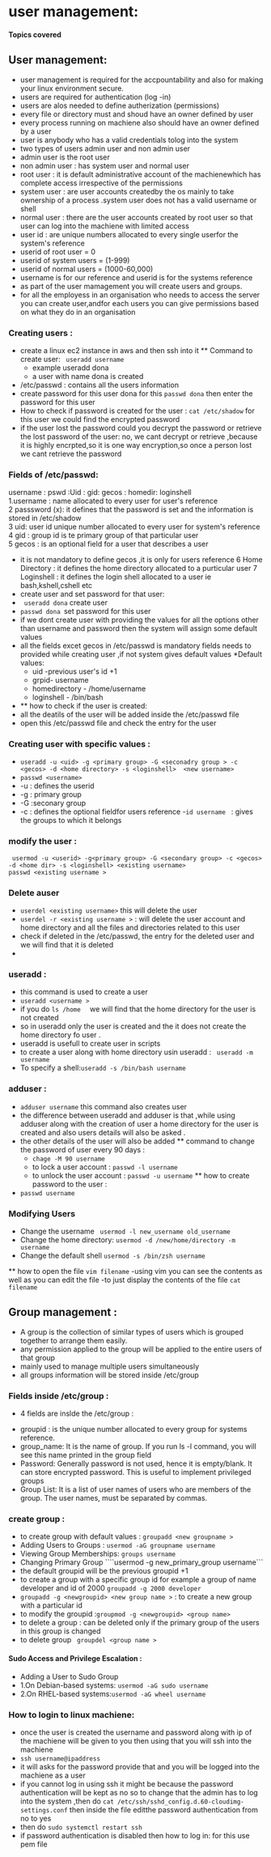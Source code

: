# user management:
#### Topics covered
 
## User management:
- user management is required for the accpountability and also for making your linux environment secure.
- users are required for authentication (log -in)
- users are alos needed to define autherization (permissions)
- every file or directory must and shoud have an owner defined by user
- every process running on machiene also should have an owner defined by a user
- user is anybody who has a valid credentials tolog into the system
- two types of users admin user and non admin user
- admin user is the root user
- non admin user : has system user and normal user
- root user : it is default administrative account of the machienewhich has complete access irrespective of the permissions
- system user : are user accounts createdby the os mainly to take ownership of a process .system user does not has a valid username or shell
- normal user : there are the user accounts created by root user so that user can log into the machiene with limited access
- user id : are unique numbers allocated to every single userfor the system's reference
- userid of root user = 0
- userid of system users = (1-999)
- userid of normal users = (1000-60,000)
- username is for our reference and userid is for the systems reference
- as part of the user mamagement you will create users and groups.
- for all the employess in an organisation who needs to access the server you can create user,andfor each users you can give permissions based on what they do in an  organisation
### Creating users :
- create a linux ec2 instance in aws and then ssh into it
** Command to create user:
  ``` useradd username```
  - example
   useradd dona
  - a user with name dona is created
 - /etc/passwd : contains all the users information
 - create password for this user dona for this ```passwd dona``` then enter the password for this user
 - How to check if password is created for the user :
    ``` cat /etc/shadow ```
   for this user we could find the encrypted password
- if the user lost the password could you decrypt the password or retrieve the lost password of the user:
   no, we cant decrypt or retrieve ,because it is highly encrpted,so it is one way encryption,so once a person lost we cant retrieve the password
### Fields of /etc/passwd:
username : pswd :Uid : gid: gecos : homedir: loginshell  
1.username : name allocated to every user for user's reference  
2 passsword (x): it defines that the  password is set and the information is stored in /etc/shadow  
3 uid: user id unique number allocated to every user for system's reference  
4 gid : group id is  te primary group of that particular user  
5 gecos : is an optional field for a user that describes a user  
 - it is not mandatory to define gecos ,it is only for users reference
6 Home Directory : it defines the home directory allocated to a purticular user
7 Loginshell : it defines the login shell allocated to a user ie bash,kshell,cshell etc 
- create user and set password for that user:
- ``` useradd dona``` create user
- ```passwd dona ```set password for this user
- if we dont create user with providing the values for all the options other than username and password then the system will assign some default values
- all the fields excet gecos in /etc/passwd is mandatory fields needs to provided while creating user ,if not  system gives default values
  *Default values:
  - uid -previous user's id +1
  - grpid- username  
  - homedirectory - /home/username
  - loginshell - /bin/bash
- ** how to check if the user is created:
- all the deatils of the user will be added inside the /etc/passwd file
- open this /etc/passwd file and check the entry for the user
### Creating user with specific values :
- ``` useradd -u <uid> -g <primary group> -G <seconadry group > -c <gecos> -d <home directory> -s <loginshell>  <new username> ```
- ```passwd <username>```
- -u : defines the userid
- -g : primary group
- -G :seconary group
- -c : defines the optional fieldfor users reference
-```id username ``` : gives the groups to which it belongs
### modify the user :
``` usermod -u <userid> -g<primary group> -G <secondary group> -c <gecos> -d <home dir> -s <loginshell> <existing username>```  
``` passwd <existing username > ```
### Delete auser
- ``` userdel <existing username> ``` this will delete the user
- ``` userdel -r <existing username > ``` : will delete the user account and home directory and all the files and directories related to this user
- check if deleted  in the /etc/passwd, the entry for the deleted user and we will find that it is deleted
- 
### useradd :
- this command is used to create a user
- ```useradd <username > ```
- if you do  ```ls /home  ``` we will find that the home directory for the user is not created
- so in useradd only the user is created and the it does not create the home directory fo user .
- useradd is usefull to create user in scripts
- to create a user along with home directory usin useradd : ``` useradd -m username```
- To specify a shell:```useradd -s /bin/bash username```
### adduser :
- ``` adduser username ``` this command also creates user
- the difference between useradd and adduser is that ,while using adduser along with the creation of user a home directory for the user is created and also users details will also be asked .
- the other details of the user will also be added
** command to change the password of user every 90 days :
  - ``` chage -M 90 username ```
  - to lock a user account : ``` passwd -l username ```
  - to unlock the user account : ``` passwd -u username ```
** how to create password to the user :
- ``` passwd username ```
### Modifying Users
- Change the username ``` usermod -l new_username old_username```
- Change the home directory: ```usermod -d /new/home/directory -m username```
- Change the default shell ```usermod -s /bin/zsh username```

** how to open the file
  ``` vim filename ```
  -using vim you can see the contents as well as you can edit the file
  -to just display the contents of the file
  ``` cat filename ```
## Group management :  
- A group is the collection of similar types of users which is grouped together to arrange them easily.
- any permission applied to the group will be applied to the entire users of that group
- mainly used to manage multiple users simultaneously
- all groups information will be stored inside /etc/group
### Fields inside /etc/group :  
- 4 fields are inslde the /etc/group :  
* groupid : is the unique number allocated to every group for systems reference.
* group_name: It is the name of group. If you run ls -l command, you will see this name printed in the group field
* Password: Generally password is not used, hence it is empty/blank. It can store encrypted password. This is useful to implement privileged groups
* Group List: It is a list of user names of users who are members of the group. The user names, must be separated by commas.
### create group :
- to create group with default values : ``` groupadd <new groupname > ```
- Adding Users to Groups :
  ```usermod -aG groupname username```
- Viewing Group Memberships:
   ```groups username```
- Changing Primary Group
  ````usermod -g new_primary_group username```  
- the default groupid will be the previous groupid +1
- to create a group with a specific group id  for example a group of name developer  and id of 2000  ```groupadd -g 2000 developer```
- ``` groupadd -g <newgroupid> <new group name > ``` : to create a new group with a particular id
- to modify the groupid :``` groupmod -g <newgroupid> <group name> ```
- to delete a group : can be deleted only if the primary group of the users in this group is changed
- to delete group ``` groupdel <group name >```
#### Sudo Access and Privilege Escalation :
- Adding a User to Sudo Group
- 1.On Debian-based systems: ```usermod -aG sudo username```
- 2.On RHEL-based systems:```usermod -aG wheel username```
### How to login to linux machiene:
- once the user is created the username and password along with ip of the machiene will be given to you then using that you will ssh into the machiene  
- ```ssh username@ipaddress```
-  it will asks for the password provide that and you will be logged into the machiene as a user
-  if you cannot log in using ssh it might be because the password authentication will be kept as no  so to change that the admin has to log into the system ,then do ```cat /etc/ssh/sshd_config.d.60-cloudimg-settings.conf``` then inside the file editthe password authentication from no to yes
- then do ```sudo systemctl restart ssh ```
- if password authentication is disabled then how to log in: for this use pem file

  
